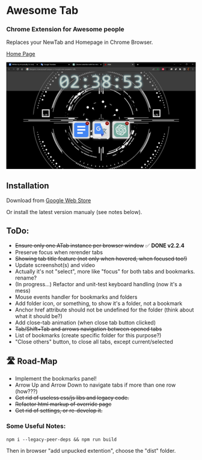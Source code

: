 # Awesome Tab
### Chrome Extension for Awesome people 
Replaces your NewTab and Homepage in Chrome Browser.

[Home Page](https://a13ks3y.github.io/ATab/)

![Screenshot](./src/assets/screenshot_2023-05-03_023856.png)

## Installation

Download from [Google Web Store](https://chrome.google.com/webstore/detail/atab/hffgbimhegfljiohccdgeneejdcpdgid?gclid=CjwKCAjwx_eiBhBGEiwA15gLN9Yk4Oji8hJeRIV01iU1Z4o9TCMUVAbO2TG5z-XBJs3r607Y-ajn_RoCeoMQAvD_BwE)

Or install the latest version manualy (see notes below).

## ToDo:
- ~~Ensure only one ATab instance per browser window~~ ✅ **DONE v2.2.4**
- Preserve focus when rerender tabs
- ~~Showing tab title feature (not only when hovered, when focused too!)~~
- Update screenshot(s) and video
- Actually it's not "select", more like "focus" for both tabs and bookmarks. rename?
- (In progress...) Refactor and unit-test keyboard handling (now it's a mess)
- Mouse events handler for bookmarks and folders
- Add folder icon, or something, to show it's a folder, not a bookmark
- Anchor href attribute should not be undefined for the folder (think about what it should be?)
- Add close-tab animation (when close tab button clicked)
- ~~Tab/Shift+Tab and arrows navigation between opened tabs~~
- List of bookmarks (create specific folder for this purpose?)
- "Close others" button, to close all tabs, except current/selected


## 🛣 Road-Map
- Implement the bookmarks panel!
- Arrow Up and Arrow Down to navigate tabs if more than one row (how???)
- ~~Get rid of useless css/js libs and legacy code.~~
- ~~Refactor html markup of override page~~
- ~~Get rid of settings, or re-develop it.~~


### Some Useful Notes:

````shell
npm i --legacy-peer-deps && npm run build
````

Then in browser "add unpucked extention", choose the "dist" folder.
